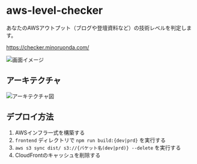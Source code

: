 # aws-level-checker

あなたのAWSアウトプット（ブログや登壇資料など）の技術レベルを判定します。

https://checker.minoruonda.com/

![画面イメージ](https://github.com/user-attachments/assets/c237f538-305c-406b-9f9f-0c0eb7f0de65)


## アーキテクチャ

![アーキテクチャ図](https://github.com/user-attachments/assets/3de3251f-d929-4ee5-b62f-5a8ae06739d9)

## デプロイ方法

1. AWSインフラ一式を構築する
2. `frontend` ディレクトリで `npm run build:{dev|prd}` を実行する
3. `aws s3 sync dist/ s3://{バケット名(dev|prd)} --delete` を実行する
4. CloudFrontのキャッシュを削除する
